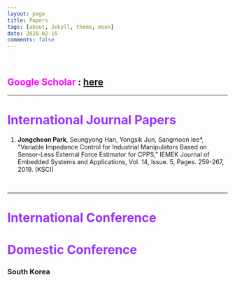 ```yaml
---
layout: page
title: Papers
tags: [about, Jekyll, theme, moon]
date: 2020-02-16
comments: false
---
```

<br>

## <span style="color:Fuchsia">Google Scholar</span> : [here](https://scholar.google.com/citations?user=zSzvEmkAAAAJ&hl=ko&authuser=2)

---

# <span style="color:#9933ff">International Journal Papers</span>

1. **Jongcheon Park**, Seungyong Han, Yongsik Jun, Sangmoon lee*, "Variable Impedance Control for Industrial Manipulators Based on Sensor-Less External Force Estimator for CPPS," IEMEK Journal of Embedded Systems and Applications, Vol. 14, Issue. 5, Pages. 259-267, 2019. (KSCI)

<br>

---

# <span style="color:#9933ff">International Conference</span>


# <span style="color:#9933ff">Domestic Conference</span>
### South Korea



<br>
